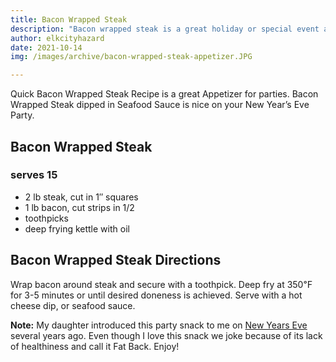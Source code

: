 ```yaml
---
title: Bacon Wrapped Steak
description: "Bacon wrapped steak is a great holiday or special event appetizer. Learn how to make bacon wrapped steak with this easy recipe."
author: elkcityhazard
date: 2021-10-14
img: /images/archive/bacon-wrapped-steak-appetizer.JPG

---
```

Quick Bacon Wrapped Steak Recipe is a great Appetizer for parties. Bacon Wrapped Steak dipped in Seafood Sauce is nice on your New Year&#8217;s Eve Party.

## Bacon Wrapped Steak

### serves 15

  * 2 lb steak, cut in 1&#8243; squares
  * 1 lb bacon, cut strips in 1/2
  * toothpicks
  * deep frying kettle with oil

## Bacon Wrapped Steak Directions

Wrap bacon around steak and secure with a toothpick. Deep fry at 350&#8457; for 3-5 minutes or until desired doneness is achieved. Serve with a hot cheese dip, or seafood sauce.

**Note:** My daughter introduced this party snack to me on [New Years Eve][1] several years ago. Even though I love this snack we joke because of its lack of healthiness and call it Fat Back. Enjoy!

 [1]: /recipes/recipes-for-special-occasions-and-events/